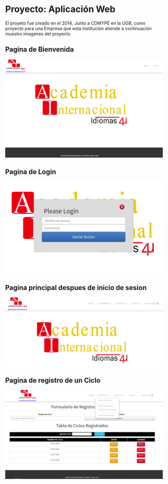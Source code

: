 # Proyecto: Aplicación Web

El proyeto fue creado en el 2014, Junto a CDMYPE en la UGB, como proyecto para una Empresa que esta institución atiende a continuación muestro imagenes del proyecto

## Pagina de Bienvenida
![Pagina de Bienvenida](img/bienvenida.png)

## Pagina de Login
![Pagina de login](img/login.png)

## Pagina principal despues de inicio de sesion
![Pagina principal](img/principal.png)

## Pagina de registro de un Ciclo
![Pagina de registro de un ciclo](img/regCiclo.png)